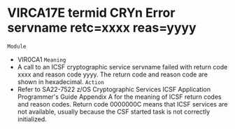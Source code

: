 # VIRCA17E termid CRYn **Error** servname retc=xxxx reas=yyyy
`Module`
- 	VIR0CA1
`Meaning`
- A call to an ICSF cryptographic service servname failed with return code xxxx and reason code yyyy. The return code and reason code are shown in hexadecimal.
`Action`
- Refer to SA22-7522 z/OS Cryptographic Services ICSF Application Programmer's Guide Appendix A for the meaning of ICSF return codes and reason codes. Return code 0000000C means that ICSF services are not available, usually because the CSF started task is not correctly initialized.
